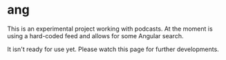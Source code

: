 # ang

This is an experimental project working with podcasts. At the moment is using a hard-coded feed and allows for some Angular search.

It isn't ready for use yet. Please watch this page for further developments.
